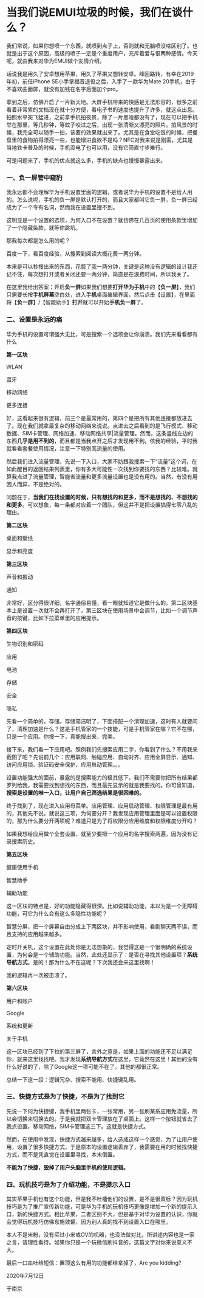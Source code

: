 # 当我们说EMUI垃圾的时候，我们在谈什么？

我们常说，如果你想喷一个东西，就喷到点子上，否则就和无脑喷没啥区别了。也就是出于这个原因，高级的喷子一定是个重度用户，充斥着爱与恨两种感情。今天呢，就由我来对华为EMUI做个友情介绍。

话说我是用久了安卓想用苹果，用久了苹果又想转安卓。峰回路转，有幸在2019年初，前任iPhone SE小手掌福音退役之后，入手了一款华为Mate 20手机，由于不喜欢曲面屏，就没有加钱在名字后面加个pro。

拿到之后，仿佛开启了一片新天地。大屏手机带来的快感是无法形容的，很多之前看着非常累的文档现在就十分方便，看电子书的速度也提升了许多，就这点出息。拍照水平突飞猛进，之前拿手机拍夜景，除了一片黑啥都没有了，现在可以把手机举在那里，等几秒钟，等蚊子咬过之后，出现一张清晰又漂亮的照片。拍风景的时候，我完全可以随手一拍，该要的效果就出来了。尤其是在食堂吃饭的时候，把餐盘里的食物拍得漂亮一些，也能增进食欲不是吗？NFC对我来说是刚需，尤其是当地铁卡普及的时候，手机没电了也可以用，没有它简直寸步难行。

可是问题来了，手机的优点就这么多，手机的缺点也慢慢暴露出来。

### 一、负一屏管中窥豹

我永远都不会理解华为手机设置里面的逻辑，或者说华为手机的设置不是给人用的。怎么说呢，手机的负一屏是默认打开的，而且大家都叫它负一屏，负一屏已经成为了一个专有名词，然而我在设置里搜不到。

这明显是一个设置的选项，为何入口不在设置？就仿佛在几百页的使用条款里增加了一个隐藏条款，就等你跳坑。

那我每次都是怎么用的呢？

百度一下，看百度经验，从搜索到阅读大概花费一两分钟。

本来是可以秒搜出来的东西，花费了我一两分钟，关键是这种没有逻辑的设计我还记不住，每次想打开或者关闭还要一两分钟，简直是在浪费时间，所以我关了。

在这里我给出答案：开启**负一屏**如果我们想要**打开华为手机**中的【**负一屏**】，我们只需要长按**手机屏幕**空白处，进入**手机**桌面编辑界面，然后点击【设置】，在里面将【**负一屏**】/【智能助手】**打开**就可以开始**手机负一屏**了。

### 二、设置是永远的痛

华为手机的设置可谓强大无比，可是搜索一个选项会让你崩溃。我们先来看看都有什么

**第一区块**

WLAN

蓝牙

移动网络

更多连接

好，这看起来很有逻辑，前三个是最常用的，第四个是把所有其他连接都放进去了。现在我们就拿最复杂的移动网络来说说。点进去之后看到的是飞行模式、移动数据、SIM卡管理、网络加速、移动网络共享|流量管理。然而，这条竖线左边的东西**几乎是用不到的**，而且都是当我点开之后才发现用不到。依我的经验，平时我就看看套餐使用情况，注意一下特别高流量的使用。

然后我们进入流量管理，先说一下入口，大家不妨跟我搜索一下“流量”这个词，在如此醒目的返回结果列表里，你有多大可能性一次找到你要找的东西？比较难。就算我点进了流量管理，智能省流量和更多流量设置也是没有用的。当然，有没有用因人而异，不是绝对的。

问题在于，**当我们在找设置的时候，只有想找的和更多，而不是想找的、不想找的和更多**。可以想象，每一条都对应着一个团队，但这并不是把设置搞得七零八乱的理由。

**第二区块**

桌面和壁纸

显示和亮度

**第三区块**

声音和振动

通知

非常好，区分得很详细，名字通俗易懂，看一眼就知道它是做什么的。第二区块基本上是设置一次就不会再打开了，第三区块在使用场景中会调节，比如一个调节声音的按键，比如下拉菜单里的应用提示。

**第四区块**

生物识别和密码

应用

电池

存储

安全

隐私

先看一个简单的，存储。存储简洁明了，下面搭配一个清理加速，这时有人就要问了，清理加速是什么？这是手机管家的一个技能，可是手机管家在哪？它不在哪，只是一个应用。你搜一下，真能搜出来，完美。

接下来，我们看一下应用吧。照例我们先搜索应用二字，你看到了什么？不用我来截图了吧？先说前几个：应用联网、触碰应用、自动对齐、应用全屏显示、通知、访问应用锁、验证码安全保护、应用启动管理。。。

设置功能强大的面前，暴露的是搜索能力的极其低下。我们不需要你把所有结果都罗列给我，我需要找到想找的东西，而且最先显示的就是我要找的。你可曾知道，**搜索是设置的唯一入口，让用户自己筛选结果是很困难的。**

终于找到了，现在进入应用母菜单。应用管理、应用启动管理、权限管理是最有用的，其他先不说，就说这三项，为何要分开？我发现应用管理里面是可以设置权限的，那为什么要分开两项呢？难道只是为了将权限分应用维度和权限维度分开吗？

如果我想给应用做个全套设置，就至少要把一个应用的名字搜索两遍，因为没有记录搜索历史。

**第五区块**

健康使用手机

智慧助手

辅助功能

这一区块的特点是，好的功能隐藏得很深。比如说辅助功能，本以为是一个无障碍功能，可它为什么会有这么多隐性功能呢？

智慧分屏，把一个屏幕自由分成上下两区块，并不影响使用，看剧聊天两不误，而且支持的应用越来越多。

定时开关机，这个设置在此处你是无法想象的，我觉得这是一个很明确的系统设置，为何会是一个辅助功能。当然，此处还显示了：是否在寻找其他设置项？**系统导航方式**。是的！那为什么不在这呢？下次我还会来这里找啊！

我的逻辑再一次被击溃了。

**第六区块**

用户和账户

Google

系统和更新

关于手机

这一区块已经到了下拉的第三屏了，言外之意是，如果上面的功能还不足以满足你，就来这里找找吧。我才发现**系统导航方式**在这里，它竟然在这里！其他的没有什么好说的了，除了Google这一项可能不在了，其他的都很正常。

总结一下这一段：逻辑冗杂、搜索不能用、快捷键乱用。

### 三、快捷方式是为了快捷，不是为了找到它

先说一下何为快捷键，我手机里两张卡，一张常用，另一张刷某系应用免流量，所以会切换来切换去的。于是我就把双卡管理放在了桌面上。这样一个按钮就省去了我点设置，移动网络，SIM卡管理这三下。这就是快捷方式。

然而，在使用中发现，快捷方式越来越多，给人造成这样一个感觉，为了让用户使用，设置了很多快捷方式，于是原本的设置逻辑丢弃了，我需要在用的时候找快捷方式，而不是凭直觉在设置里寻找，本末倒置。

**不能为了快捷，毁掉了用户头脑里手机的使用逻辑。**

### 四、玩机技巧是为了介绍功能，不是提示入口

其实苹果手机也有这个功能，但是我不吐槽他们的设置，是不是很双标？因为玩机技巧是为了推广宣传新功能，可是华为手机的玩机技巧更像是增加一个新的提示入口，新的快捷方式。相比苹果，二者区别不大，但是基于对华为设置的认识，你就会觉得玩机技巧仿佛东施效颦，因为别人真的找不到设置入口在哪里。



本人不是米粉，没有买过小米或OV的机器，也没法做对比，所讲述内容也是一家之言，请理性看待。如果你只是一个玩微信刷抖音的，这篇文字对你来说意义不大。

最后一口血吐给短信：置顶这么有用的功能都给拿掉了，Are you kidding?



2020年7月12日

于南京